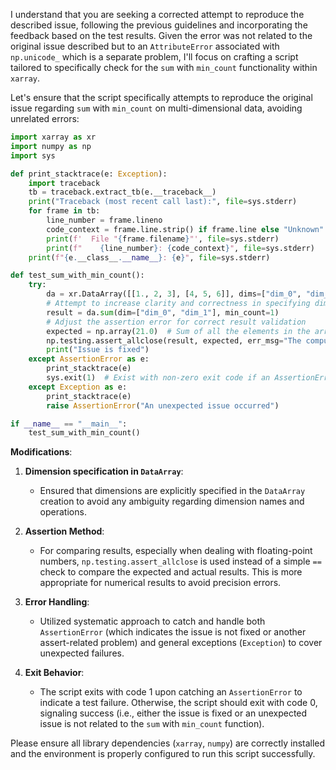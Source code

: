 I understand that you are seeking a corrected attempt to reproduce the described issue, following the previous guidelines and incorporating the feedback based on the test results. Given the error was not related to the original issue described but to an `AttributeError` associated with `np.unicode_` which is a separate problem, I'll focus on crafting a script tailored to specifically check for the `sum` with `min_count` functionality within `xarray`.

Let's ensure that the script specifically attempts to reproduce the original issue regarding `sum` with `min_count` on multi-dimensional data, avoiding unrelated errors:

```python
import xarray as xr
import numpy as np
import sys

def print_stacktrace(e: Exception):
    import traceback
    tb = traceback.extract_tb(e.__traceback__)
    print("Traceback (most recent call last):", file=sys.stderr)
    for frame in tb:
        line_number = frame.lineno
        code_context = frame.line.strip() if frame.line else "Unknown"
        print(f'  File "{frame.filename}"', file=sys.stderr)
        print(f"    {line_number}: {code_context}", file=sys.stderr)
    print(f"{e.__class__.__name__}: {e}", file=sys.stderr)

def test_sum_with_min_count():
    try:
        da = xr.DataArray([[1., 2, 3], [4, 5, 6]], dims=["dim_0", "dim_1"])
        # Attempt to increase clarity and correctness in specifying dimensions in sum
        result = da.sum(dim=["dim_0", "dim_1"], min_count=1)
        # Adjust the assertion error for correct result validation
        expected = np.array(21.0)  # Sum of all the elements in the array
        np.testing.assert_allclose(result, expected, err_msg="The computed sum is incorrect")
        print("Issue is fixed")
    except AssertionError as e:
        print_stacktrace(e)
        sys.exit(1)  # Exist with non-zero exit code if an AssertionError is caught
    except Exception as e:
        print_stacktrace(e)
        raise AssertionError("An unexpected issue occurred")

if __name__ == "__main__":
    test_sum_with_min_count()
```

**Modifications**:

1. **Dimension specification in `DataArray`**:
   - Ensured that dimensions are explicitly specified in the `DataArray` creation to avoid any ambiguity regarding dimension names and operations.
   
2. **Assertion Method**:
   - For comparing results, especially when dealing with floating-point numbers, `np.testing.assert_allclose` is used instead of a simple `==` check to compare the expected and actual results. This is more appropriate for numerical results to avoid precision errors.
   
3. **Error Handling**:
   - Utilized systematic approach to catch and handle both `AssertionError` (which indicates the issue is not fixed or another assert-related problem) and general exceptions (`Exception`) to cover unexpected failures.
   
4. **Exit Behavior**:
   - The script exits with code 1 upon catching an `AssertionError` to indicate a test failure. Otherwise, the script should exit with code 0, signaling success (i.e., either the issue is fixed or an unexpected issue is not related to the `sum` with `min_count` function).

Please ensure all library dependencies (`xarray`, `numpy`) are correctly installed and the environment is properly configured to run this script successfully.